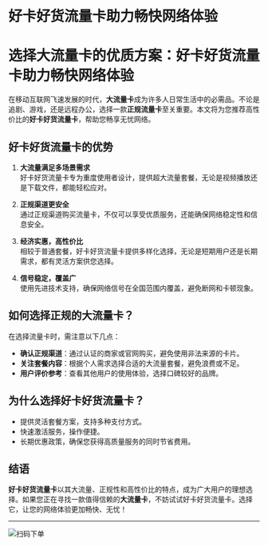 # 好卡好货流量卡助力畅快网络体验



# 选择大流量卡的优质方案：好卡好货流量卡助力畅快网络体验

在移动互联网飞速发展的时代，**大流量卡**成为许多人日常生活中的必需品。不论是追剧、游戏，还是远程办公，选择一款**正规流量卡**至关重要。本文将为您推荐高性价比的**好卡好货流量卡**，帮助您畅享无忧网络。

## 好卡好货流量卡的优势

1. **大流量满足多场景需求**  
   好卡好货流量卡专为重度使用者设计，提供超大流量套餐，无论是视频播放还是下载文件，都能轻松应对。

2. **正规渠道更安全**  
   通过正规渠道购买流量卡，不仅可以享受优质服务，还能确保网络稳定性和信息安全。

3. **经济实惠，高性价比**  
   相较于普通套餐，好卡好货流量卡提供多样化选择，无论是短期用户还是长期需求，都有灵活方案供您选择。

4. **信号稳定，覆盖广**  
   使用先进技术支持，确保网络信号在全国范围内覆盖，避免断网和卡顿现象。

## 如何选择正规的大流量卡？

在选择流量卡时，需注意以下几点：
- **确认正规渠道**：通过认证的商家或官网购买，避免使用非法来源的卡片。
- **关注套餐内容**：根据个人需求选择合适的大流量套餐，避免浪费或不足。
- **用户评价参考**：查看其他用户的使用体验，选择口碑较好的品牌。

## 为什么选择好卡好货流量卡？

- 提供灵活套餐方案，支持多种支付方式。
- 快速激活服务，操作便捷。
- 长期优惠政策，确保您获得高质量服务的同时节省费用。

## 结语

**好卡好货流量卡**以其大流量、正规性和高性价比的特点，成为广大用户的理想选择。如果您正在寻找一款值得信赖的**大流量卡**，不妨试试好卡好货流量卡。选择它，让您的网络体验更加畅快、无忧！

------------

 ![扫码下单](https://picabstract-preview-ftn.weiyun.com/ftn_pic_abs_v3/cf57f155c5f5d87a8c5006cc09d16b07477cddf32b8921e42d1531c2ea02a3873718c4b5fd9ca40678336bc324a5f4ff?pictype=scale&from=30111&version=3.3.3.3&fname=20241119_125237.jpg&size=640) 
